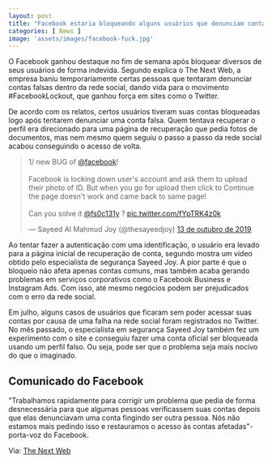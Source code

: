```yaml
---
layout: post
title: "Facebook estaria bloqueando alguns usuários que denunciam contas falsas"
categories: [ News ]
image: 'assets/images/facebook-fuck.jpg'
---
```


O Facebook ganhou destaque no fim de semana após bloquear diversos de seus usuários de forma indevida. Segundo explica o The Next Web, a empresa baniu temporariamente certas pessoas que tentaram denunciar contas falsas dentro da rede social, dando vida para o movimento #FacebookLockout, que ganhou força em sites como o Twitter.

De acordo com os relatos, certos usuários tiveram suas contas bloqueadas logo após tentarem denunciar uma conta falsa. Quem tentava recuperar o perfil era direcionado para uma página de recuperação que pedia fotos de documentos, mas nem mesmo quem seguiu o passo a passo da rede social acabou conseguindo o acesso de volta.

<blockquote class="twitter-tweet" data-lang="pt"><p lang="en" dir="ltr">1/ new BUG of <a href="https://twitter.com/facebook?ref_src=twsrc%5Etfw">@facebook</a>! <br><br>Facebook is locking down user&#39;s account and ask them to upload their photo of ID. But when you go for upload then click to Continue the page doesn&#39;t work and came back to same page! <br><br>Can you solve it <a href="https://twitter.com/fs0c131y?ref_src=twsrc%5Etfw">@fs0c131y</a> ? <a href="https://t.co/fYpTRK4z0k">pic.twitter.com/fYpTRK4z0k</a></p>&mdash; Sayeed Al Mahmud Joy (@thesayeedjoy) <a href="https://twitter.com/thesayeedjoy/status/1183433443889180674?ref_src=twsrc%5Etfw">13 de outubro de 2019</a></blockquote>
<script async src="https://platform.twitter.com/widgets.js" charset="utf-8"></script>


<script async src="https://pagead2.googlesyndication.com/pagead/js/adsbygoogle.js"></script>
<!-- Informat -->
<ins class="adsbygoogle"
style="display:block"
data-ad-client="ca-pub-2838251107855362"
data-ad-slot="2327980059"
data-ad-format="auto"
data-full-width-responsive="true"></ins>
<script>
(adsbygoogle = window.adsbygoogle || []).push({});
</script>    

Ao tentar fazer a autenticação com uma identificação, o usuário era levado para a página inicial de recuperação de conta, segundo mostra um vídeo obtido pelo especialista de segurança Sayeed Joy. A pior parte é que o bloqueio não afeta apenas contas comuns, mas também acaba gerando problemas em serviços corporativos como o Facebook Business e Instagram Ads. Com isso, até mesmo negócios podem ser prejudicados com o erro da rede social.

<script async src="//pagead2.googlesyndication.com/pagead/js/adsbygoogle.js"></script>
<ins class="adsbygoogle"
style="display:block; text-align:center;"
data-ad-layout="in-article"
data-ad-format="fluid"
data-ad-client="ca-pub-2838251107855362"
data-ad-slot="8549252987"></ins>
<script>
(adsbygoogle = window.adsbygoogle || []).push({});
</script>

Em julho, alguns casos de usuários que ficaram sem poder acessar suas contas por causa de uma falha na rede social foram registrados no Twitter. No mês passado, o especialista em segurança Sayeed Joy também fez um experimento com o site e conseguiu fazer uma conta oficial ser bloqueada usando um perfil falso. Ou seja, pode ser que o problema seja mais nocivo do que o imaginado.

## Comunicado do Facebook

"Trabalhamos rapidamente para corrigir um problema que pedia de forma desnecessária para que algumas pessoas verificassem suas contas depois que elas denunciavam uma conta fingindo ser outra pessoa. Nós não estamos mais pedindo isso e restauramos o acesso às contas afetadas"- porta-voz do Facebook.

<script async src="https://pagead2.googlesyndication.com/pagead/js/adsbygoogle.js"></script>
<ins class="adsbygoogle"
style="display:block"
data-ad-format="autorelaxed"
data-ad-client="ca-pub-2838251107855362"
data-ad-slot="9652691879"></ins>
<script>
(adsbygoogle = window.adsbygoogle || []).push({});
</script>

Via: [The Next Web](https://thenextweb.com/facebook/2019/10/15/facebook-is-reportedly-locking-users-out-for-reporting-fake-accounts/)

<script async src="//pagead2.googlesyndication.com/pagead/js/adsbygoogle.js"></script>
<!-- Games Root -->
<ins class="adsbygoogle"
style="display:inline-block;width:336px;height:50px"
data-ad-client="ca-pub-2838251107855362"
data-ad-slot="5351066970"></ins>
<script>
(adsbygoogle = window.adsbygoogle || []).push({});
</script>


